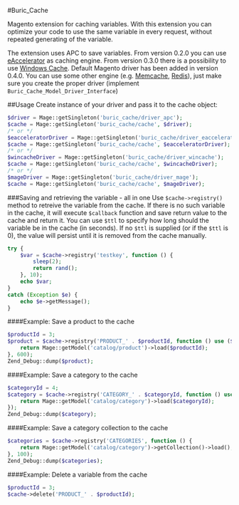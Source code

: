 #Buric_Cache

Magento extension for caching variables.
With this extension you can optimize your code to use the same variable in every request, 
without repeated generating of the variable.

The extension uses APC to save variables.
From version 0.2.0 you can use [eAccelerator](http://eaccelerator.net/) as caching engine.
From version 0.3.0 there is a possibility to use [Windows Cache](http://us1.php.net/manual/en/book.wincache.php).
Default Magento driver has been added in version 0.4.0.
You can use some other engine (e.g. [Memcache](http://www.php.net/memcache), [Redis](http://redis.io/)), just make sure you create the proper driver (implement ``Buric_Cache_Model_Driver_Interface``)

##Usage
Create instance of your driver and pass it to the cache object:
```php
$driver = Mage::getSingleton('buric_cache/driver_apc');
$cache = Mage::getSingleton('buric_cache/cache', $driver);
/* or */
$eacceleratorDriver = Mage::getSingleton('buric_cache/driver_eaccelerator');
$cache = Mage::getSingleton('buric_cache/cache', $eacceleratorDriver);
/* or */
$wincacheDriver = Mage::getSingleton('buric_cache/driver_wincache');
$cache = Mage::getSingleton('buric_cache/cache', $wincacheDriver);
/* or */
$mageDriver = Mage::getSingleton('buric_cache/driver_mage');
$cache = Mage::getSingleton('buric_cache/cache', $mageDriver);
```
###Saving and retrieving the variable - all in one
Use ``$cache->registry()`` method to retreive the variable from the cache. If there is no such variable in the cache, it will execute ``$callback`` function and save return value to the cache and return it. You can use ``$ttl`` to specify how long should the variable be in the cache (in seconds). If no ``$ttl`` is supplied (or if the ``$ttl`` is 0), the value will persist until it is removed from the cache manually.

```php
try {
    $var = $cache->registry('testkey', function () {
        sleep(2);
        return rand();
    }, 10);
    echo $var;
}
catch (Exception $e) {
    echo $e->getMessage();
}
```
####Example: Save a product to the cache
```php
$productId = 3;
$product = $cache->registry('PRODUCT_' . $productId, function () use ($productId) {
    return Mage::getModel('catalog/product')->load($productId);
}, 600);
Zend_Debug::dump($product);
```
####Example: Save a category to the cache
```php
$categoryId = 4;
$category = $cache->registry('CATEGORY_' . $categoryId, function () use ($categoryId) {
    return Mage::getModel('catalog/category')->load($categoryId);
});
Zend_Debug::dump($category);
```
####Example: Save a category collection to the cache
```php
$categories = $cache->registry('CATEGORIES', function () {
    return Mage::getModel('catalog/category')->getCollection()->load();
}, 100);
Zend_Debug::dump($categories);
```
####Example: Delete a variable from the cache
```php
$productId = 3;
$cache->delete('PRODUCT_' . $productId);
```




